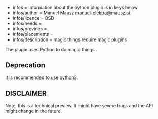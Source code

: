 - infos = Information about the python plugin is in keys below
- infos/author = Manuel Mausz <manuel-elektra@mausz.at>
- infos/licence = BSD
- infos/needs =
- infos/provides =
- infos/placements =
- infos/description = magic things require magic plugins

The plugin uses Python to do magic things.

## Deprecation

It is recommended to use [python3](../python/README.md).

## DISCLAIMER

Note, this is a technical preview. It might have severe bugs
and the API might change in the future.
